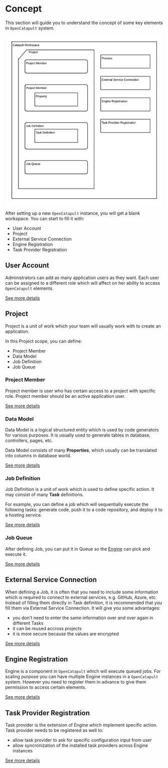 # Concept

This section will guide you to understand the concept of some key elements in `OpenCatapult` system.

![Concept](../img/catapult-concept-2.jpeg)

After setting up a new `OpenCatapult` instance, you will get a blank workspace. You can start to fill it with:

- User Account
- Project
- External Service Connection
- Engine Registration
- Task Provider Registration

## User Account

Administrators can add as many application users as they want. Each user can be assigned to a different role which will affect on her ability to access `OpenCatapult` elements.

[See more details](../user-guides/users.md)

## Project

Project is a unit of work which your team will usually work with to create an application.

In this Project scope, you can define:

- Project Member
- Data Model
- Job Definition
- Job Queue

### Project Member

Project member is user who has certain access to a project with specific role. Project member should be an active application user.

[See more details](../user-guides/project-members.md)

### Data Model

Data Model is a logical structured entity which is used by code generators for various purposes. It is usually used to generate tables in database, controllers, pages, etc.

Data Model consists of many **Properties**, which usually can be translated into columns in database world.

[See more details](../user-guides/data-models.md)

### Job Definition

Job Definition is a unit of work which is used to define specific action. It may consist of many **Task** definitions.

For example, you can define a job which will sequentially execute the following tasks: generate code, push it to a code repository, and deploy it to a hosting service.

[See more details](../user-guides/job-definitions.md)

### Job Queue

After defining Job, you can put it in Queue so the [Engine](../engine/engine.md) can pick and execute it.

[See more details](../user-guides/job-queues.md)

## External Service Connection

When defining a Job, it is often that you need to include some information which is required to connect to external services, e.g. GitHub, Azure, etc. Instead of filling them directly in Task definition, it is recommended that you fill them via External Service Connection. It will give you some advantages:

- you don't need to enter the same information over and over again in different Tasks
- it can be reused accross projects
- it is more secure because the values are encrypted

[See more details](../user-guides/external-services.md)

## Engine Registration

Engine is a component in `OpenCatapult` which will execute queued jobs. For scaling purpose you can have multiple Engine instances in a `OpenCatapult` system. However you need to register them in advance to give them permission to access certain elements.

[See more details](../user-guides/engine-registration.md)

## Task Provider Registration

Task provider is the extension of Engine which implement specific action. Task provider needs to be registered as well to:

- allow task provider to ask for specific configuration input from user
- allow syncronization of the installed task providers across Engine instances

[See more details](../user-guides/task-providers.md)